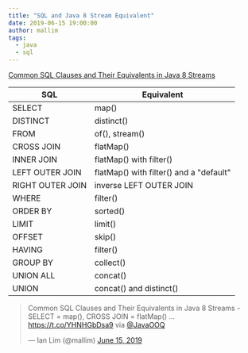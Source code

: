 ```yaml
---
title: "SQL and Java 8 Stream Equivalent"
date: 2019-06-15 19:00:00
author: mallim
tags:
  - java
  - sql
---
```


[Common SQL Clauses and Their Equivalents in Java 8 Streams](https://blog.jooq.org/2015/08/13/common-sql-clauses-and-their-equivalents-in-java-8-streams/)

| SQL              | Equivalent                              |
| ---------------- | --------------------------------------- |
| SELECT           | map()                                   |
| DISTINCT         | distinct()                              |
| FROM             | of(), stream()                          |
| CROSS JOIN       | flatMap()                               |
| INNER JOIN       | flatMap() with filter()                 |
| LEFT OUTER JOIN  | flatMap() with filter() and a "default" |
| RIGHT OUTER JOIN | inverse LEFT OUTER JOIN                 |
| WHERE            | filter()                                |
| ORDER BY         | sorted()                                |
| LIMIT            | limit()                                 |
| OFFSET           | skip()                                  |
| HAVING           | filter()                                |
| GROUP BY         | collect()                               |
| UNION ALL        | concat()                                |
| UNION            | concat() and distinct()                 |

<blockquote class="twitter-tweet"><p lang="en" dir="ltr">Common SQL Clauses and Their Equivalents in Java 8 Streams - SELECT = map(), CROSS JOIN = flatMap() ... <a href="https://t.co/YHNHGbDsa9">https://t.co/YHNHGbDsa9</a> via <a href="https://twitter.com/JavaOOQ?ref_src=twsrc%5Etfw">@JavaOOQ</a></p>&mdash; Ian Lim (@mallim) <a href="https://twitter.com/mallim/status/1139847377915801600?ref_src=twsrc%5Etfw">June 15, 2019</a></blockquote> <script async src="https://platform.twitter.com/widgets.js" charset="utf-8"></script>
